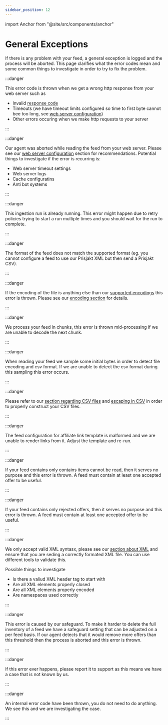 ```yaml
---
sidebar_position: 12
---
```


import Anchor from "@site/src/components/anchor"

# General Exceptions

If there is any problem with your feed, a general exception is logged and the process will be aborted. This page clarifies what the error codes mean and some common things to investigate in order to try to fix the problem.

:::danger <Anchor id="request_error" title="request_error" />

This error code is thrown when we get a wrong http response from your web server such as

- Invalid [response code](https://developer.mozilla.org/en-US/docs/Web/HTTP/Status#client_error_responses)
- Timeouts (we have timeout limits configured so time to first byte cannot bee too long, see [web server configuration](http://localhost:3000/infrastructure/web-server-configuration#do-not))
- Other errors occuring when we make http requests to your server

:::

:::danger <Anchor id="incomplete_read_error" title="incomplete_read_error" />

Our agent was aborted while reading the feed from your web server. Please see our [web server configuration](/infrastructure/web-server-configuration) section for recommendations.
Potential things to investigate if the error is recurring is:

- Web server timeout settings
- Web server logs
- Cache configuratins
- Anti bot systems

:::

:::danger <Anchor id="run_already_started" title="run_already_started" />

This ingestion run is already running. This error might happen due to retry policies trying to start a run multiple times and you should wait for the run to complete.

:::

:::danger <Anchor id="invalid_feed_format" title="invalid_feed_format" />

The format of the feed does not match the supported format (eg. you cannot configure a feed to use our Prisjakt XML but then send a Prisjakt CSV).

:::

:::danger <Anchor id="invalid_encoding" title="invalid_encoding" />

If the encoding of the file is anything else than our [supported encodings](/advanced/encoding/file-encoding#supported-file-encodings) this error is thrown. Please see our [encoding section](/advanced/encoding/file-encoding) for details.

:::

:::danger <Anchor id="process_encoding_error" title="process_encoding_error" />

We process your feed in chunks, this error is thrown mid-processing if we are unable to decode the next chunk.

:::


:::danger <Anchor id="sample_decode_error" title="sample_decode_error" />

When reading your feed we sample some initial bytes in order to detect file encoding and csv format. If we are unable to detect the csv format during this sampling this error occurs.

:::


:::danger <Anchor id="invalid_csv_delimiter" title="invalid_csv_delimiter" />

Please refer to our [section regarding CSV files](/types-of-feeds/pull/file-formats/csv) and [escaping in CSV](/advanced/escaping/escape-csv) in order to properly construct your CSV files.

:::

:::danger <Anchor id="malformed_affiliate_link_template" title="malformed_affiliate_link_template" />

The feed configuration for affiliate link template is malformed and we are unable to render links from it. Adjust the template and re-run.

:::

:::danger <Anchor id="zero_offers_processed" title="zero_offers_processed" />

If your feed contains only contains items cannot be read, then it serves no purpose and this error is thrown. A feed must contain at least one accepted offer to be useful.

:::

:::danger <Anchor id="all_offers_rejected" title="all_offers_rejected" />

If your feed contains only rejected offers, then it serves no purpose and this error is thrown. A feed must contain at least one accepted offer to be useful.

:::

:::danger <Anchor id="invalid_xml_structure" title="invalid_xml_structure" />

We only accept valid XML syntasx, please see our [section about XML](/types-of-feeds/pull/file-formats/xml) and ensure that you are seding a correctly formated XML file. You can use different tools to validate this.

Possible things to investigate

- Is there a valiud XML header tag to start with
- Are all XML elements properly closed
- Are all XML elements properly encoded
- Are namespaces used correctly

:::

:::danger <Anchor id="offers_to_remove_above_threshold_error" title="offers_to_remove_above_threshold_error" />

This error is caused by our safeguard. To make it harder to delete the full inventory of a feed we have a safeguard setting that can be adjusted on a per feed basis. If our agent detects that it would remove more offers than this threshold then the process is aborted and this error is thrown.

:::

:::danger <Anchor id="unexpected_error" title="unexpected_error" />

If this error ever happens, please report it to support as this means we have a case that is not known by us.

:::

:::danger <Anchor id="internal_error" title="internal_error" />

An internal error code have been thrown, you do not need to do anything. We see this and we are investigating the case.

:::